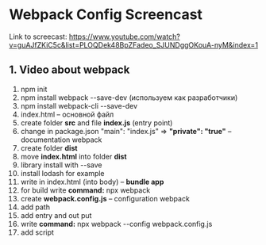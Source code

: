 # Webpack Config Screencast

Link to screecast: https://www.youtube.com/watch?v=guAJfZKiC5c&list=PLOQDek48BpZFadeo_SJUNDggOKouA-nyM&index=1

## 1. Video about webpack

1.	npm init
2.	npm install webpack --save-dev (используем как разработчики)
3.	npm install webpack-cli --save-dev
4.	index.html – основной файл
5.	create folder **src** and file **index.js** (entry point)
6.	change in package.json "main": "index.js" => **"private": "true"** – documentation webpack
7.	create folder **dist** 
8.	move **index.html** into folder **dist**
9.	library install with --save
10.	install lodash for example
11.	write <script src=’main.js’></script> in index.html (into body) – **bundle app**
12.	for build write **command:** npx webpack
13.	create **webpack.config.js** – configuration webpack
14.	add path
15.	add entry and out put
16.	write **command:** npx webpack --config webpack.config.js
17.	add script

